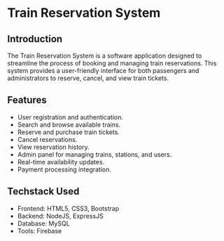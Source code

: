# Train Reservation System

## Introduction

The Train Reservation System is a software application designed to streamline the process of booking and managing train reservations. This system provides a user-friendly interface for both passengers and administrators to reserve, cancel, and view train tickets.

## Features

- User registration and authentication.
- Search and browse available trains.
- Reserve and purchase train tickets.
- Cancel reservations.
- View reservation history.
- Admin panel for managing trains, stations, and users.
- Real-time availability updates.
- Payment processing integration.

## Techstack Used

- Frontend: HTML5, CSS3, Bootstrap
- Backend: NodeJS, ExpressJS
- Database: MySQL
- Tools: Firebase